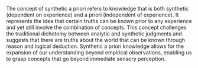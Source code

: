 
The concept of synthetic a priori refers to knowledge that is both synthetic (dependent on experience) and a priori (independent of experience). It represents the idea that certain truths can be known prior to any experience and yet still involve the combination of concepts. This concept challenges the traditional dichotomy between analytic and synthetic judgments and suggests that there are truths about the world that can be known through reason and logical deduction. Synthetic a priori knowledge allows for the expansion of our understanding beyond empirical observations, enabling us to grasp concepts that go beyond immediate sensory perception.

#
